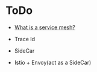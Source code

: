 # ToDo

+ [What is a service mesh?](https://www.youtube.com/watch?v=QiXK0B9FhO0)

+ Trace Id

+ SideCar

+ Istio + Envoy(act as a SideCar)